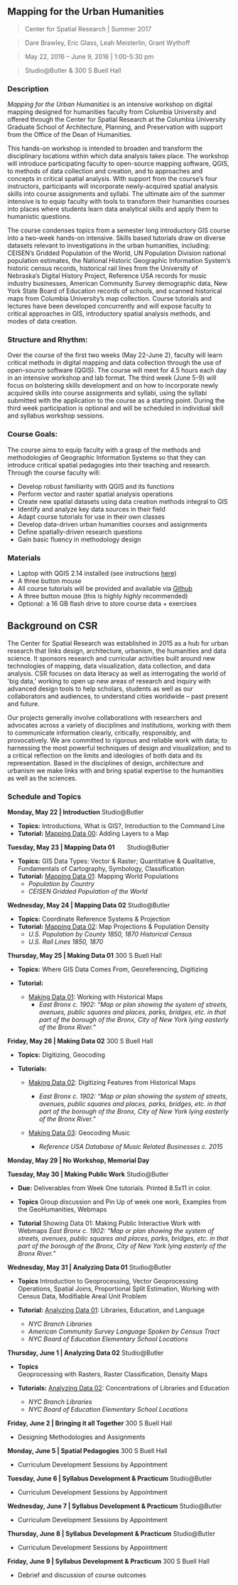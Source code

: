 ## Mapping for the Urban Humanities
>Center for Spatial Research | Summer 2017

>Dare Brawley, Eric Glass, Leah Meisterlin, Grant Wythoff 

>May 22, 2016 – June 9, 2016 | 1:00-5:30 pm 

>Studio@Butler & 300 S Buell Hall

### Description

*Mapping for the Urban Humanities* is an intensive workshop on digital mapping designed for humanities faculty from Columbia University and offered through the Center for Spatial Research at the Columbia University Graduate School of Architecture, Planning, and Preservation with support from the Office of the Dean of Humanities.  

This hands-on workshop is intended to broaden and transform the disciplinary locations within which data analysis takes place. The workshop will introduce participating faculty to open-source mapping software, QGIS, to methods of data collection and creation, and to approaches and concepts in critical spatial analysis. With support from the course’s four instructors, participants will incorporate newly-acquired spatial analysis skills into course assignments and syllabi. The ultimate aim of the summer intensive is to equip faculty with tools to transform their humanities courses into places where students learn data analytical skills and apply them to humanistic questions. 

The course condenses topics from a semester long introductory GIS course into a two-week hands-on intensive. Skills based tutorials draw on diverse datasets relevant to investigations in the urban humanities, including: CEISEN’s Gridded Population of the World, UN Population Division national population estimates, the National Historic Geographic Information System’s historic census records, historical rail lines from the University of Nebraska’s Digital History Project, Reference USA records for music industry businesses, American Community Survey demographic data, New York State Board of Education records of schools, and scanned historical maps from Columbia University’s map collection. Course tutorials and lectures have been developed concurrently and will expose faculty to critical approaches in GIS, introductory spatial analysis methods, and modes of data creation.


### Structure and Rhythm: 
Over the course of the first two weeks (May 22-June 2), faculty will learn critical methods in digital mapping and data collection through the use of open-source software (QGIS). The course will meet for 4.5 hours each day in an intensive workshop and lab format. The third week (June 5-9) will focus on bolstering skills development and on how to incorporate newly acquired skills into course assignments and syllabi, using the syllabi submitted with the application to the course as a starting point. During the third week participation is optional and will be scheduled in individual skill and syllabus workshop sessions. 

### Course Goals: 
The course aims to equip faculty with a grasp of the methods and methodologies of Geographic Information Systems so that they can introduce critical spatial pedagogies into their teaching and research. Through the course faculty will:   
* Develop robust familiarity with QGIS and its functions
* Perform vector and raster spatial analysis operations
* Create new spatial datasets using data creation methods integral to GIS
* Identify and analyze key data sources in their field
* Adapt course tutorials for use in their own classes 
* Develop data-driven urban humanities courses and assignments
* Define spatially-driven research questions
* Gain basic fluency in methodology design


### Materials 
* Laptop with QGIS 2.14 installed (see instructions [here](https://github.com/CenterForSpatialResearch/MappingForTheUrbanHumanities_2017/blob/master/Resources/DownloadingQGIS.md))
* A three button mouse
* All course tutorials will be provided and available via [Github](https://github.com/CenterForSpatialResearch/MappingForTheUrbanHumanities_2017/tree/master/Tutorials)
* A three button mouse (this is highly *highly* recommended)
* Optional: a 16 GB flash drive to store course data + exercises

## Background on CSR 
The Center for Spatial Research was established in 2015 as a hub for urban research that links design, architecture, urbanism, the humanities and data science. It sponsors research and curricular activities built around new technologies of mapping, data visualization, data collection, and data analysis. CSR focuses on data literacy as well as interrogating the world of 'big data,' working to open up new areas of research and inquiry with advanced design tools to help scholars, students as well as our collaborators and audiences, to understand cities worldwide – past present and future.

Our projects generally involve collaborations with researchers and advocates across a variety of disciplines and institutions, working with them to communicate information clearly, critically, responsibly, and provocatively. We are committed to rigorous and reliable work with data; to harnessing the most powerful techniques of design and visualization; and to a critical reflection on the limits and ideologies of both data and its representation. Based in the disciplines of design, architecture and urbanism we make links with and bring spatial expertise to the humanities as well as the sciences.


### Schedule and Topics
**Monday, May 22 | Introduction**
Studio@Butler
* **Topics:** Introductions, What is GIS?, Introduction to the Command Line
* **Tutorial:** [Mapping Data 00](https://github.com/CenterForSpatialResearch/MappingForTheUrbanHumanities_2017/blob/master/Tutorials/01_MappingData00.md): Adding Layers to a Map

**Tuesday, May 23 | Mapping Data 01**      	
Studio@Butler

* **Topics:** GIS Data Types: Vector & Raster; Quantitative & Qualitative, Fundamentals of Cartography, Symbology, Classification			
* **Tutorial:** [Mapping Data 01](https://github.com/CenterForSpatialResearch/MappingForTheUrbanHumanities_2017/blob/master/Tutorials/02_MappingData01.md): Mapping World Populations
	* *Population by Country*
	* *CEISEN Gridded Population of the World*
			

**Wednesday, May 24 | Mapping Data 02**
Studio@Butler
* **Topics:** Coordinate Reference Systems & Projection 							
* **Tutorial:** [Mapping Data 02](https://github.com/CenterForSpatialResearch/MappingForTheUrbanHumanities_2017/blob/master/Tutorials/03_MappingData02.md): Map Projections & Population Density
	* *U.S. Population by County 1850, 1870 Historical Census*
	* *U.S. Rail Lines 1850, 1870*


**Thursday, May 25 | Making Data 01**
300 S Buell Hall
* **Topics:** Where GIS Data Comes From, Georeferencing, Digitizing 	
						
* **Tutorial:** 
	* [Making Data 01](https://github.com/CenterForSpatialResearch/MappingForTheUrbanHumanities_2017/blob/master/Tutorials/04_MakingData01.md): Working with Historical Maps
		* *East Bronx c. 1902: “Map or plan showing the system of streets, avenues, public squares and places, parks, bridges, etc. in that part of the borough of the Bronx, City of New York lying easterly of the Bronx River.”*


**Friday, May 26 | Making Data 02**
300 S Buell Hall
* **Topics:** Digitizing, Geocoding	
						
* **Tutorials:** 
	* [Making Data 02](https://github.com/CenterForSpatialResearch/MappingForTheUrbanHumanities_2017/blob/master/Tutorials/05_MakingData02.md): Digitizing Features from Historical Maps
		* *East Bronx c. 1902: “Map or plan showing the system of streets, avenues, public squares and places, parks, bridges, etc. in that part of the borough of the Bronx, City of New York lying easterly of the Bronx River.”*

	* [Making Data 03](https://github.com/CenterForSpatialResearch/MappingForTheUrbanHumanities_2017/blob/master/Tutorials/06_MakingData03.md): Geocoding Music 
		* *Reference USA Database of Music Related Businesses c. 2015*
				

**Monday, May 29 | No Workshop, Memorial Day**


**Tuesday, May 30 | Making Public Work** 	Studio@Butler

* **Due:** Deliverables from Week One tutorials. Printed 8.5x11 in color.

* **Topics**			Group discussion and Pin Up of week one work, Examples from the GeoHumanities, Webmaps

* **Tutorial** 			Showing Data 01: Making Public Interactive Work with Webmaps
*East Bronx c. 1902: “Map or plan showing the system of streets, avenues, public squares and places, parks, bridges, etc. in that part of the borough of the Bronx, City of New York lying easterly of the Bronx River.”*

**Wednesday, May 31 | Analyzing Data 01**
Studio@Butler

* **Topics**			Introduction to Geoprocessing, 
			Vector Geoprocessing Operations,
Spatial Joins, Proportional Split Estimation,
Working with Census Data, Modifiable Areal Unit Problem
						
* **Tutorial:**		[Analyzing Data 01](https://github.com/CenterForSpatialResearch/MappingForTheUrbanHumanities_2017/blob/master/Tutorials/08_AnalyzingData01.md): Libraries, Education, and Language
	* *NYC Branch Libraries*
	* *American Community Survey Language Spoken by Census Tract* 
	* *NYC Board of Education Elementary School Locations*


**Thursday, June 1 | Analyzing Data 02**
Studio@Butler

* **Topics**			
			Geoprocessing with Rasters, Raster Classification, Density Maps
						
* **Tutorials:** 	[Analyzing Data 02](https://github.com/CenterForSpatialResearch/MappingForTheUrbanHumanities_2017/blob/master/Tutorials/09_AnalyzingData02.md): Concentrations of Libraries and Education 
	* *NYC Branch Libraries*
	* *NYC Board of Education Elementary School Locations*


**Friday, June 2 | Bringing it all Together**
300 S Buell Hall

* Designing Methodologies and Assignments 


**Monday, June 5 | Spatial Pedagogies**
300 S Buell Hall

* Curriculum Development Sessions by Appointment

**Tuesday, June 6 | Syllabus Development & Practicum**
Studio@Butler
	
* Curriculum Development Sessions by Appointment

**Wednesday, June 7 | Syllabus Development & Practicum**
Studio@Butler

* Curriculum Development Sessions by Appointment

**Thursday, June 8 | Syllabus Development & Practicum**
Studio@Butler

* Curriculum Development Sessions by Appointment

**Friday, June 9 | Syllabus Development & Practicum**
300 S Buell Hall
	
* Debrief and discussion of course outcomes 


